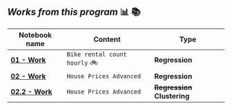 ## *Works from this program* :bar_chart: :books:
| Notebook name  |Content                     | Type |
|-----------|-------------------------------|------------------------|
|[**01 - Work**](https://nbviewer.jupyter.org/github/joaocarvoli/MachineLearning-course/blob/main/Works/01-Work_bike_rental.ipynb)|    `Bike rental count hourly` :bike:     | **Regression**
|[**02 - Work**](https://nbviewer.jupyter.org/github/joaocarvoli/MachineLearning-course/blob/main/Works/02-Work_house_price_advanced.ipynb) | `House Prices Advanced` | **Regression**
|[**02.2 - Work**](https://nbviewer.jupyter.org/github/joaocarvoli/Machine-Learning/blob/main/Works/02.2-Work_house_price_advanced.ipynb) | `House Prices Advanced` | **<strike>Regression</strike> Clustering**
